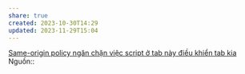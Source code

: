 ```yaml
---
share: true
created: 2023-10-30T14:29
updated: 2023-11-29T15:04
---
```


[Same-origin policy ngăn chặn việc script ở tab này điều khiển tab kia](../../Web/Same-origin%20policy%20ng%C4%83n%20ch%E1%BA%B7n%20vi%E1%BB%87c%20script%20%E1%BB%9F%20tab%20n%C3%A0y%20%C4%91i%E1%BB%81u%20khi%E1%BB%83n%20tab%20kia.md)
Nguồn::
